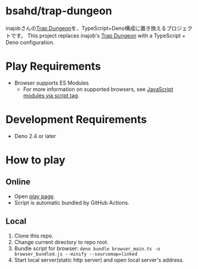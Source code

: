 # bsahd/trap-dungeon

inajobさんの[Trap Dungeon](https://github.com/inajob/trap-dungeon)を、TypeScript+Deno構成に置き換えるプロジェクトです。
This project replaces inajob's
[Trap Dungeon](https://github.com/inajob/trap-dungeon) with a TypeScript + Deno
configuration.

# Play Requirements

- Browser supports ES Modules
  - For more information on supported browsers, see
    [JavaScript modules via script tag](https://caniuse.com/es6-module).

# Development Requirements

- Deno 2.4 or later

# How to play

## Online

- Open [play page](https://bsahd.github.io/trap-dungeon/).
- Script is automatic bundled by GitHub Actions.

## Local

1. Clone this repo.
2. Change current directory to repo root.
3. Bundle script for browser:
   `deno bundle browser_main.ts -o browser_bundled.js --minify --sourcemap=linked`
4. Start local server(static http server) and open local server's address.

